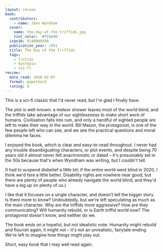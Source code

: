 ```yaml
---
layout: review
book:
  contributors:
    - name: John Wyndham
  cover:
    name: the-day-of-the-triffids.jpg
    tint_color: '#715e36'
  isbn10: 0140009930
  publication_year: 1951
  title: The Day of the Triffids
  tags:
    - fiction
    - dystopia
    - sci-fi
review:
  date_read: 2020-02-07
  format: paperback
  rating: 4
---
```


This is a sci-fi classic that I'd never read, but I'm glad I finally have.

The plot is well-known: a meteor shower leaves most of the world blind, and the triffids take advantage of our sightlessness to make short work of humans.
Civilisation falls into ruin, and only a handful of sighted people are left to make their way in the world.
Bill Mason, the protagonist, is one of the few people left who can see, and we see the practical questions and moral dilemma he faces.

I enjoyed the book, which is clear and easy-to-read throughout.
I never had any trouble disambiguating characters, or plot events, and despite being 70 years old it almost never felt anachronistic or dated – it's presumably set in the 50s because that's when Wyndham was writing, but I couldn't tell.

(I had to suspend disbelief a little bit; if the entire world went blind in 2020, I think we'd fare a little better.
Disability rights are nowhere near good, but there are plenty of people who already navigate the world blind, and they'd have a leg up on plenty of us.)

I like that it focuses on a single character, and doesn't tell the bigger story.
Is there more to know?
Undoubtedly, but we're left speculating as much as the main character.
Why are the triffids more aggressive?
How are they communicating?
Will humanity rebuild, or is Earth triffid world now?
The protagonist doesn't know, and neither do we.

The book ends on a hopeful, but not idealistic note.
Humanity might rebuild and flourish again, it might not – it's not an unrealistic, fairytale ending.
We're left to imagine how things might play out.

Short, easy book that I may well read again.

